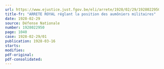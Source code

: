 ```yaml
---
url: https://www.ejustice.just.fgov.be/eli/arrete/1928/02/29/1928022950/justel
title-fr: "ARRETE ROYAL réglant la position des aumôniers militaires"
date: 1928-02-29
source: Défense Nationale
number: 1928022950
page: 1040
case: 1928-02-29/01
publication: 1928-03-16
starts:
modifies:
pdf-original:
pdf-consolidated:
---
```


